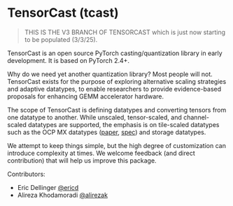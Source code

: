 <!-- markdownlint-disable MD033 MD041 -->

# TensorCast (tcast)

> THIS IS THE V3 BRANCH OF TENSORCAST which is just now starting to be populated (3/3/25).

TensorCast is an open source PyTorch casting/quantization library in early development.
It is based on PyTorch 2.4+.

Why do we need yet another quantization library?  Most people will not.  TensorCast exists for
the purpose of exploring alternative scaling strategies and adaptive datatypes, to enable
researchers to provide evidence-based proposals for enhancing GEMM accelerator hardware.

The scope of TensorCast is defining datatypes and converting tensors from one datatype to another.
While unscaled, tensor-scaled, and channel-scaled datatypes are supported, the emphasis is on
tile-scaled datatypes such as the OCP MX datatypes ([paper](https://arxiv.org/pdf/2310.10537.pdf),
[spec](https://www.opencompute.org/documents/ocp-microscaling-formats-mx-v1-0-spec-final-pdf))
and storage datatypes.

We attempt to keep things simple, but the high degree of customization can introduce complexity
at times.  We welcome feedback (and direct contribution) that will help us improve this package.

Contributors:

- Eric Dellinger [@ericd](mailto:eric.dellinger@amd.com)
- Alireza Khodamoradi [@alirezak](mailto:alireza.khodamoradi@amd.com)

